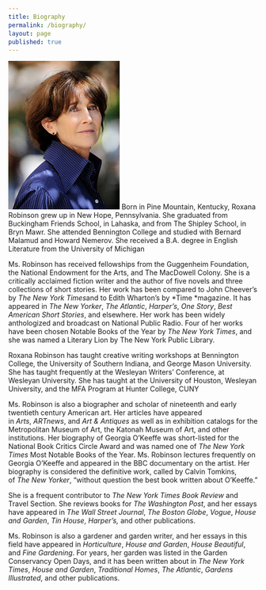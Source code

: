 ```yaml
---
title: Biography
permalink: /biography/
layout: page
published: true
---
```

![](/assets/img/Roxana-ROBINSON-14-c-David-Ignaszewski-koboy_LG.jpg) Born in Pine Mountain, Kentucky, Roxana Robinson grew up in New Hope, Pennsylvania. She graduated from Buckingham Friends School, in Lahaska, and from The Shipley School, in Bryn Mawr. She attended Bennington College and studied with Bernard Malamud and Howard Nemerov. She received a B.A. degree in English Literature from the University of Michigan

Ms. Robinson has received fellowships from the Guggenheim Foundation, the National Endowment for the Arts, and The MacDowell Colony. She is a critically acclaimed fiction writer and the author of five novels and three collections of short stories. Her work has been compared to John Cheever’s by *The New York Times*and to Edith Wharton’s by *Time *magazine. It has appeared in *The New Yorker*, *The Atlantic*, *Harper’s*, *One Story*, *Best American Short Stories*, and elsewhere. Her work has been widely anthologized and broadcast on National Public Radio. Four of her works have been chosen Notable Books of the Year by *The New York Times*, and she was named a Literary Lion by The New York Public Library.

Roxana Robinson has taught creative writing workshops at Bennington College, the University of Southern Indiana, and George Mason University. She has taught frequently at the Wesleyan Writers’ Conference, at Wesleyan University. She has taught at the University of Houston, Wesleyan University, and the MFA Program at Hunter College, CUNY

Ms. Robinson is also a biographer and scholar of nineteenth and early twentieth century American art. Her articles have appeared in *Arts*, *ARTnews*, and *Art & Antiques* as well as in exhibition catalogs for the Metropolitan Museum of Art, the Katonah Museum of Art, and other institutions. Her biography of Georgia O’Keeffe was short-listed for the National Book Critics Circle Award and was named one of *The New York Times* Most Notable Books of the Year. Ms. Robinson lectures frequently on Georgia O’Keeffe and appeared in the BBC documentary on the artist. Her biography is considered the definitive work, called by Calvin Tomkins, of *The New Yorker*, “without question the best book written about O’Keeffe.”

She is a frequent contributor to *The New York Times Book Review* and Travel Section. She reviews books for *The Washington Post*, and her essays have appeared in *The Wall Street Journal*, *The Boston Globe*, *Vogue*, *House and Garden*, *Tin House*, *Harper’s,* and other publications.

Ms. Robinson is also a gardener and garden writer, and her essays in this field have appeared in *Horticulture*, *House and Garden*, *House Beautiful*, and *Fine Gardening*. For years, her garden was listed in the Garden Conservancy Open Days, and it has been written about in *The* *New York Times*, *House and Garden*, *Traditional Homes*, *The Atlantic*, *Gardens Illustrated*, and other publications.

 [1]: /wp-content/uploads/2013/06/Roxana-ROBINSON-14-c-David-Ignaszewski-koboy_LG.jpg